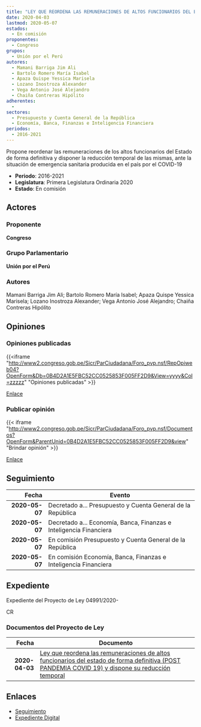 ```yaml
---
title: "LEY QUE REORDENA LAS REMUNERACIONES DE ALTOS FUNCIONARIOS DEL ESTADO DE FORMA DEFINITIVA (/POST PANDEMIA COVID 19)Y DISPONE SU REDUCCIÓN TEMPORAL"
date: 2020-04-03
lastmod: 2020-05-07
estados: 
  - En comisión
proponentes: 
  - Congreso
grupos: 
  - Unión por el Perú
autores: 
  - Mamani Barriga Jim Ali
  - Bartolo Romero María Isabel
  - Apaza Quispe Yessica Marisela
  - Lozano Inostroza Alexander
  - Vega Antonio José Alejandro
  - Chaiña Contreras Hipólito
adherentes: 
  - 
sectores: 
  - Presupuesto y Cuenta General de la República
  - Economía, Banca, Finanzas e Inteligencia Financiera
periodos: 
  - 2016-2021
---
```


Propone reordenar las remuneraciones de los altos funcionarios del Estado de forma definitiva y disponer la reducción temporal de las mismas, ante la situación de emergencia sanitaria producida en el país por el COVID-19

- **Periodo**: 2016-2021
- **Legislatura**: Primera Legislatura Ordinaria 2020
- **Estado**: En comisión

## Actores

### Proponente

**Congreso**

### Grupo Parlamentario

**Unión por el Perú**

### Autores

Mamani Barriga Jim Ali; Bartolo Romero María Isabel; Apaza Quispe Yessica Marisela; Lozano Inostroza Alexander; Vega Antonio José Alejandro; Chaiña Contreras Hipólito


## Opiniones

### Opiniones publicadas

{{<iframe "http://www2.congreso.gob.pe/Sicr/ParCiudadana/Foro_pvp.nsf/RepOpiweb04?OpenForm&Db=0B4D2A1E5FBC52CC0525853F005FF2D9&View=yyyy&Col=zzzzz" "Opiniones publicadas" >}}

[Enlace](http://www2.congreso.gob.pe/Sicr/ParCiudadana/Foro_pvp.nsf/RepOpiweb04?OpenForm&Db=0B4D2A1E5FBC52CC0525853F005FF2D9&View=yyyy&Col=zzzzz)
### Publicar opinión

{{< iframe "http://www2.congreso.gob.pe/Sicr/ParCiudadana/Foro_pvp.nsf/Documentos?OpenForm&ParentUnid=0B4D2A1E5FBC52CC0525853F005FF2D9&view" "Brindar opinión" >}}

[Enlace](http://www2.congreso.gob.pe/Sicr/ParCiudadana/Foro_pvp.nsf/Documentos?OpenForm&ParentUnid=0B4D2A1E5FBC52CC0525853F005FF2D9&view)

## Seguimiento

| Fecha | Evento |
|------:|--------|
| **2020-05-07** | Decretado a... Presupuesto y Cuenta General de la República|
| **2020-05-07** | Decretado a... Economía, Banca, Finanzas e Inteligencia Financiera|
| **2020-05-07** | En comisión Presupuesto y Cuenta General de la República|
| **2020-05-07** | En comisión Economía, Banca, Finanzas e Inteligencia Financiera|


## Expediente

Expediente del Proyecto de Ley 04991/2020-

CR


### Documentos del Proyecto de Ley

| Fecha | Documento |
|------:|--------|
| **2020-04-03** | [Ley que reordena las remuneraciones de altos funcionarios del estado de forma definitiva (POST PANDEMIA COVID 19) y dispone su reducción temporal](http://www.leyes.congreso.gob.pe/Documentos/2016_2021/Proyectos_de_Ley_y_de_Resoluciones_Legislativas/PL04991_20200403.pdf) |

## Enlaces 

- [Seguimiento](http://www2.congreso.gob.pehttp://www2.congreso.gob.pe/Sicr/TraDocEstProc/CLProLey2016.nsf/f7fff46988ca05b1052578e100829cc7/5d78d13636ba7bec05258540000ea84b?OpenDocument)
- [Expediente Digital](http://www2.congreso.gob.pehttp://www2.congreso.gob.pe/Sicr/TraDocEstProc/CLProLey2016.nsf/f7fff46988ca05b1052578e100829cc7/5d78d13636ba7bec05258540000ea84b?OpenDocument&Click=05257FB7005EB655.eb71d0cf91d8294e05256cdf006b5706/$Body/0.1C6C)
